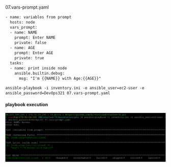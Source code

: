 ### 
07.vars-prompt.yaml
```
- name: variables from prompt
  hosts: node
  vars_prompt:
  - name: NAME
    prompt: Enter NAME
    private: false
  - name: AGE
    prompt: Enter AGE
    private: true
  tasks:
  - name: print inside node
    ansible.builtin.debug:
      msg: "I'm {{NAME}} with Age:{{AGE}}"
```
```
ansible-playbook -i inventory.ini -e ansible_user=ec2-user -e ansible_password=DevOps321 07.vars-prompt.yaml
```
#### playbook execution
![Image](../img/vars-prompt-playbook.png)